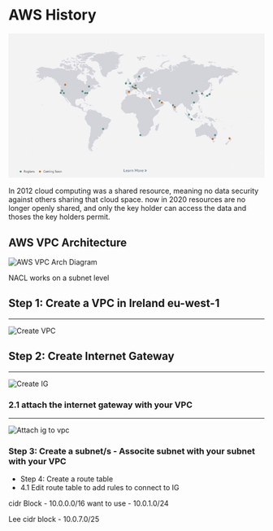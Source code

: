 # AWS History
![AWS service map](../images/AWS-history-map.jpg)

In 2012 cloud computing was a shared resource, meaning no data security against others sharing that cloud space.
now in 2020 resources are no longer openly shared, and only the key holder can access the data and thoses the key holders permit.

## AWS VPC Architecture
![AWS VPC Arch Diagram](../images/AWS-history-VPC-arch.jpg)

NACL works on a subnet level

## Step 1: Create a VPC in Ireland eu-west-1
---
![Create VPC](../images/VPC-create.jpg)


## Step 2: Create Internet Gateway
---
![Create IG](../images/Create-gateway.jpg)

### 2.1 attach the internet gateway with your VPC
---
![Attach ig to vpc](../images/attach-Vpc%20to%20IG.jpg)

### Step 3: Create a subnet/s - Associte subnet with your subnet with your VPC

- Step 4: Create a route table 
- 4.1 Edit route table to add rules to connect to IG

cidr Block - 10.0.0.0/16
want to use - 10.0.1.0/24

Lee cidr block - 10.0.7.0/25


